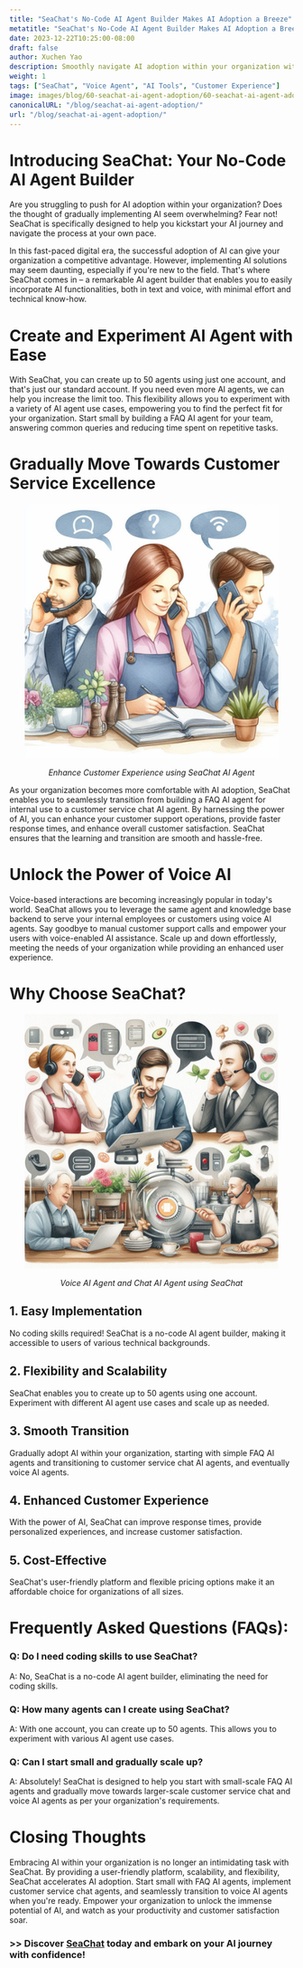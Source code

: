 ```yaml
---
title: "SeaChat's No-Code AI Agent Builder Makes AI Adoption a Breeze"
metatitle: "SeaChat's No-Code AI Agent Builder Makes AI Adoption a Breeze"
date: 2023-12-22T10:25:00-08:00
draft: false
author: Xuchen Yao
description: Smoothly navigate AI adoption within your organization with SeaChat! This no-code AI agent builder simplifies the process, making it easy and hassle-free. Start from simple use cases and gradually increase AI adoption by experimenting different ways of leveraging AI.
weight: 1
tags: ["SeaChat", "Voice Agent", "AI Tools", "Customer Experience"]
image: images/blog/60-seachat-ai-agent-adoption/60-seachat-ai-agent-adoption.png
canonicalURL: "/blog/seachat-ai-agent-adoption/"
url: "/blog/seachat-ai-agent-adoption/"
---
```


# Introducing SeaChat: Your No-Code AI Agent Builder

Are you struggling to push for AI adoption within your organization? Does the thought of gradually implementing AI seem overwhelming? Fear not! SeaChat is specifically designed to help you kickstart your AI journey and navigate the process at your own pace.

In this fast-paced digital era, the successful adoption of AI can give your organization a competitive advantage. However, implementing AI solutions may seem daunting, especially if you're new to the field. That's where SeaChat comes in – a remarkable AI agent builder that enables you to easily incorporate AI functionalities, both in text and voice, with minimal effort and technical know-how.

# Create and Experiment AI Agent with Ease

With SeaChat, you can create up to 50 agents using just one account, and that's just our standard account. If you need even more AI agents, we can help you increase the limit too. This flexibility allows you to experiment with a variety of AI agent use cases, empowering you to find the perfect fit for your organization. Start small by building a FAQ AI agent for your team, answering common queries and reducing time spent on repetitive tasks.

# Gradually Move Towards Customer Service Excellence

<center>
<img height="450px" src="/images/blog/50x-all-seachat-agents/transfer-to-and-from-ai-agent.jpeg" alt="Enhance Customer Experience using SeaChat AI Agent"/>

*Enhance Customer Experience using SeaChat AI Agent*
</center>

As your organization becomes more comfortable with AI adoption, SeaChat enables you to seamlessly transition from building a FAQ AI agent for internal use to a customer service chat AI agent. By harnessing the power of AI, you can enhance your customer support operations, provide faster response times, and enhance overall customer satisfaction. SeaChat ensures that the learning and transition are smooth and hassle-free.

# Unlock the Power of Voice AI

Voice-based interactions are becoming increasingly popular in today's world. SeaChat allows you to leverage the same agent and knowledge base backend to serve your internal employees or customers using voice AI agents. Say goodbye to manual customer support calls and empower your users with voice-enabled AI assistance. Scale up and down effortlessly, meeting the needs of your organization while providing an enhanced user experience.

# Why Choose SeaChat?

<center>
<img height="450px" src="/images/blog/50x-all-seachat-agents/call-or-text-agents.jpeg" alt="Voice AI Agent and Chat AI Agent using SeaChat"/>

*Voice AI Agent and Chat AI Agent using SeaChat*
</center>

## 1. Easy Implementation
No coding skills required! SeaChat is a no-code AI agent builder, making it accessible to users of various technical backgrounds.

## 2. Flexibility and Scalability
SeaChat enables you to create up to 50 agents using one account. Experiment with different AI agent use cases and scale up as needed.

## 3. Smooth Transition
Gradually adopt AI within your organization, starting with simple FAQ AI agents and transitioning to customer service chat AI agents, and eventually voice AI agents.

## 4. Enhanced Customer Experience
With the power of AI, SeaChat can improve response times, provide personalized experiences, and increase customer satisfaction.

## 5. Cost-Effective
SeaChat's user-friendly platform and flexible pricing options make it an affordable choice for organizations of all sizes.


# Frequently Asked Questions (FAQs):

### Q: Do I need coding skills to use SeaChat?
A: No, SeaChat is a no-code AI agent builder, eliminating the need for coding skills.

### Q: How many agents can I create using SeaChat?
A: With one account, you can create up to 50 agents. This allows you to experiment with various AI agent use cases.

### Q: Can I start small and gradually scale up?
A: Absolutely! SeaChat is designed to help you start with small-scale FAQ AI agents and gradually move towards larger-scale customer service chat and voice AI agents as per your organization's requirements.

# Closing Thoughts

Embracing AI within your organization is no longer an intimidating task with SeaChat. By providing a user-friendly platform, scalability, and flexibility, SeaChat accelerates AI adoption. Start small with FAQ AI agents, implement customer service chat agents, and seamlessly transition to voice AI agents when you're ready. Empower your organization to unlock the immense potential of AI, and watch as your productivity and customer satisfaction soar.


### >> Discover [SeaChat](https://chat.seasalt.ai/?utm_source=blog) today and embark on your AI journey with confidence!
